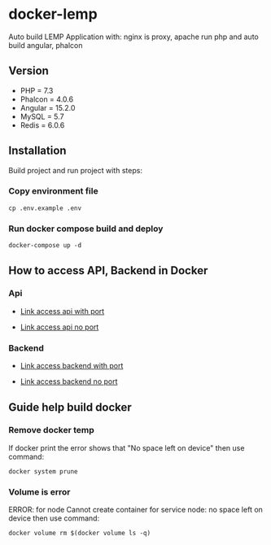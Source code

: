 # docker-lemp
Auto build LEMP Application with: nginx is proxy, apache run php and auto build angular, phalcon

## Version

*  PHP = 7.3
*  Phalcon = 4.0.6
*  Angular = 15.2.0
*  MySQL = 5.7
*  Redis = 6.0.6

## Installation

Build project and run project with steps:

### Copy environment file

```
cp .env.example .env
```

### Run docker compose build and deploy

```
docker-compose up -d
```

## How to access API, Backend in Docker

### Api

- [Link access api with port](http://domain:81/api/v1/path_api)

- [Link access api no port](http://domain/api/v1/path_api)

### Backend

- [Link access backend with port](http://domain:4201)

- [Link access backend no port](http://domain)

## Guide help build docker

### Remove docker temp

If docker print the error shows that "No space left on device" then use command:

```
docker system prune
```

### Volume is error

ERROR: for node  Cannot create container for service node: no space left on device then use command:

```
docker volume rm $(docker volume ls -q)
```